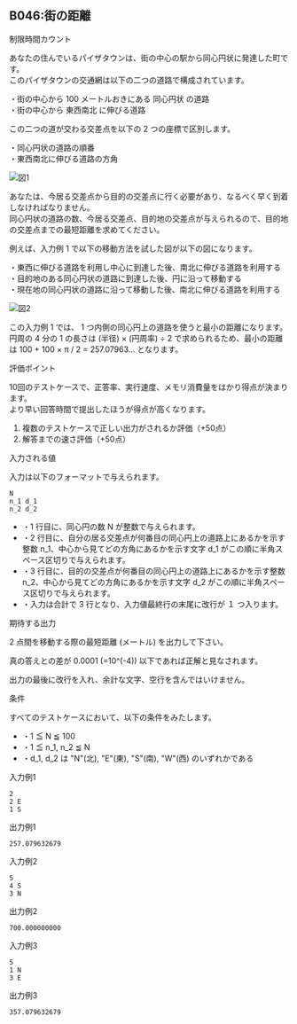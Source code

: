 B046:街の距離
---------

制限時間カウント

あなたの住んでいるパイザタウンは、街の中心の駅から同心円状に発達した町です。  
このパイザタウンの交通網は以下の二つの道路で構成されています。  
  
・街の中心から 100 メートルおきにある 同心円状 の道路  
・街の中心から 東西南北 に伸びる道路  
  
この二つの道が交わる交差点を以下の 2 つの座標で区別します。  
  
・同心円状の道路の順番  
・東西南北に伸びる道路の方角  
  

![図1](image/b046_img1.png)

  
あなたは、今居る交差点から目的の交差点に行く必要があり、なるべく早く到着しなければなりません。  
同心円状の道路の数、今居る交差点、目的地の交差点が与えられるので、目的地の交差点までの最短距離を求めてください。  
  
例えば、入力例 1 で以下の移動方法を試した図が以下の図になります。  
  
・東西に伸びる道路を利用し中心に到達した後、南北に伸びる道路を利用する  
・目的地のある同心円状の道路に到達した後、円に沿って移動する  
・現在地の同心円状の道路に沿って移動した後、南北に伸びる道路を利用する  
  

![図2](image/b046_img2.png)

  
この入力例 1 では、 1 つ内側の同心円上の道路を使うと最小の距離になります。  
円周の 4 分の 1 の長さは (半径) × (円周率) ÷ 2 で求められるため、最小の距離は 100 + 100 × π / 2 = 257.07963... となります。  

評価ポイント

10回のテストケースで、正答率、実行速度、メモリ消費量をはかり得点が決まります。  
より早い回答時間で提出したほうが得点が高くなります。

1.  複数のテストケースで正しい出力がされるか評価（+50点）
2.  解答までの速さ評価（+50点）

入力される値

入力は以下のフォーマットで与えられます。

    N
    n_1 d_1
    n_2 d_2
    

*   ・1 行目に、同心円の数 N が整数で与えられます。
*   ・2 行目に、自分の居る交差点が何番目の同心円上の道路上にあるかを示す整数 n\_1、中心から見てどの方角にあるかを示す文字 d\_1 がこの順に半角スペース区切りで与えられます。
*   ・3 行目に、目的の交差点が何番目の同心円上の道路上にあるかを示す整数 n\_2、中心から見てどの方角にあるかを示す文字 d\_2 がこの順に半角スペース区切りで与えられます。
*   ・入力は合計で 3 行となり、入力値最終行の末尾に改行が １ つ入ります。

    

期待する出力

2 点間を移動する際の最短距離 (メートル) を出力して下さい。

真の答えとの差が 0.0001 (=10^(-4)) 以下であれば正解と見なされます。

出力の最後に改行を入れ、余計な文字、空行を含んではいけません。

条件

すべてのテストケースにおいて、以下の条件をみたします。

*   ・1 ≦ N ≦ 100
*   ・1 ≦ n\_1, n\_2 ≦ N
*   ・d\_1, d\_2 は "N"(北), "E"(東), "S"(南), "W"(西) のいずれかである

入力例1

    2
    2 E
    1 S
    

出力例1

    257.079632679
    

入力例2

    5
    4 S
    3 N
    

出力例2

    700.000000000
    

入力例3

    5
    1 N
    3 E
    

出力例3

    357.079632679